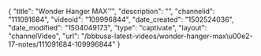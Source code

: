 {
    "title": "Wonder Hanger MAX&trade;",
    "description": "",
    "channelid": "111091684",
    "videoid": "109996844",
    "date_created": "1502524036",
    "date_modified": "1504049173",
    "type": "captivate",
    "layout": "channelVideo",
    "url": "\/bbbusa-latest-videos\/wonder-hanger-max\u00e2-17-notes\/111091684-109996844"
}